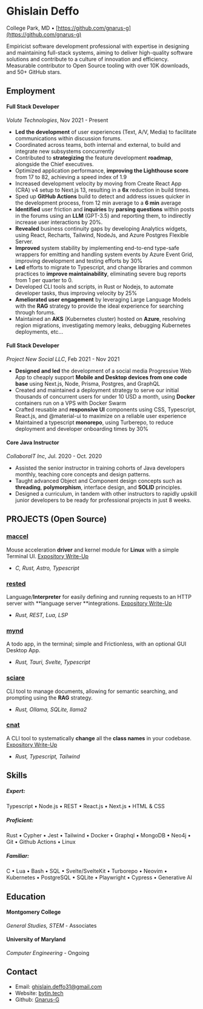 # Ghislain Deffo

College Park, MD • [https://github.com/gnarus-g](https://github.com/gnarus-g)

Empiricist software development professional with expertise in designing and maintaining
full-stack systems, aiming to deliver high-quality software solutions and contribute to a
culture of innovation and efficiency. Measurable contributor to Open Source tooling with
over 10K downloads, and 50+ GitHub stars.

## Employment

#### Full Stack Developer

_Volute Technologies_, Nov 2021 - Present

- **Led the development** of user experiences (Text, A/V, Media) to facilitate communications within discussion forums.
- Coordinated across teams, both internal and external, to build and integrate new subsystems concurrently
- Contributed to **strategizing** the feature development **roadmap**, alongside the Chief executives.
- Optimized application performance, **improving the Lighthouse score** from 17 to 82, achieving a speed index of 1.9
- Increased development velocity by moving from Create React App (CRA) v4 setup to Next.js 13, resulting in a **6x**
  reduction in build times.
- Sped up **GitHub Actions** build to detect and address issues quicker in the development process, from 12 min average to
  a **6 min** average
- **Identified** user friction and **inquiries** by **parsing questions** within posts in the forums using an **LLM** (GPT-3.5) and
  reporting them, to indirectly increase user interactions by 20%.
- **Revealed** business continuity gaps by developing Analytics widgets, using React, Recharts, Tailwind, NodeJs, and
  Azure Postgres Flexible Server.
- **Improved** system stability by implementing end-to-end type-safe wrappers for emitting and handling system events
  by Azure Event Grid, improving development and testing efforts by 30%
- **Led** efforts to migrate to Typescript, and change libraries and common practices to **improve maintainability**,
  eliminating severe bug reports from 1 per quarter to 0.
- Developed CLI tools and scripts, in Rust or Nodejs, to automate developer tasks, thus improving velocity by 25%
- **Ameliorated user engagement** by leveraging Large Language Models with the **RAG** strategy to provide the ideal
  experience for searching through forums.
- Maintained an **AKS** (Kubernetes cluster) hosted on **Azure**, resolving region migrations, investigating memory leaks,
  debugging Kubernetes deployments, etc...

#### Full Stack Developer

_Project New Social LLC_, Feb 2021 - Nov 2021

- **Designed and led** the development of a social media Progressive Web App to cheaply support **Mobile and Desktop
  devices from one code base** using Next.js, Node, Prisma, Postgres, and GraphQL
- Created and maintained a deployment strategy to serve our initial thousands of concurrent users for under 10 USD a
  month, using **Docker** containers run on a VPS with Docker Swarm
- Crafted reusable and **responsive UI** components using CSS, Typescript, React.js, and @material-ui to maximize on
  a reliable user experience
- Maintained a typescript **monorepo**, using Turberepo, to reduce deployment and developer onboarding times by 30%

#### Core Java Instructor

_CollaboraIT Inc_, Jul. 2020 - Oct. 2020

- Assisted the senior instructor in training cohorts of Java developers monthly, teaching core concepts and design
  patterns.
- Taught advanced Object and Component design concepts such as **threading**, **polymorphism**, interface design, and
  **SOLID** principles.
- Designed a curriculum, in tandem with other instructors to rapidly upskill junior developers to be ready for
  professional projects in just 8 weeks.

## PROJECTS (Open Source)

### [maccel](https://github.com/Gnarus-G/maccel)

Mouse acceleration **driver** and kernel module for **Linux** with a simple Terminal UI. [Expository Write-Up](https://bytin.tech/blog/maccel)

- _C, Rust, Astro, Typescript_

### [rested](https://github.com/Gnarus-G/rested)

Language/**Interpreter** for easily defining and running requests to an HTTP server with **language server **integrations. [Expository Write-Up](https://bytin.tech/blog/rested)

- _Rust, REST, Lua, LSP_

### [mynd](https://github.com/Gnarus-G/mynd)

A todo app, in the terminal; simple and Frictionless, with an optional GUI Desktop App.

- _Rust, Tauri, Svelte, Typescript_

### [sciare](https://github.com/Gnarus-G/sciare)

CLI tool to manage documents, allowing for semantic searching, and prompting using the
**RAG** strategy.

- _Rust, Ollama, SQLite, llama2_

### [cnat](https://github.com/Gnarus-G/cnat)

A CLI tool to systematically **change** all the **class names** in your codebase. [Expository Write-Up](https://bytin.tech/blog/cnat)

- _Rust, Typescript, Tailwind_

## Skills

##### Expert:

Typescript • Node.js • REST • React.js • Next.js • HTML & CSS

##### Proficient:

Rust • Cypher • Jest • Tailwind • Docker • Graphql • MongoDB • Neo4j • Git • Github Actions • Linux

##### Familiar:

C • Lua • Bash • SQL • Svelte/SvelteKit • Turborepo • Neovim • Kubernetes • PostgreSQL • SQLite • Playwright • Cypress • Generative AI

## Education

#### Montgomery College

_General Studies, STEM_ - Associates

#### University of Maryland

_Computer Engineering_ - Ongoing

## Contact

- Email: ghislain.deffo31@gmail.com
- Website: [bytin.tech](https://bytin.tech)
- Github: [Gnarus-G](http://github.com/Gnarus-G)
